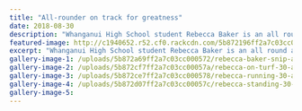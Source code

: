 ```yaml
---
title: "All-rounder on track for greatness"
date: 2018-08-30
description: "Whanganui High School student Rebecca Baker is an all round athlete with choices..."
featured-image: http://c1940652.r52.cf0.rackcdn.com/5b872196ff2a7c03cc000568/Rebecca-Baker320-chron-30-aug.gif
excerpt: "Whanganui High School student Rebecca Baker is an all round athlete with choices."
gallery-image-1: /uploads/5b872a69ff2a7c03cc000572/rebecca-baker-snip-article-30-aug.PNG
gallery-image-2: /uploads/5b872cf7ff2a7c03cc00057a/rebecca-on-turf-30-aug.PNG
gallery-image-3: /uploads/5b872ce7ff2a7c03cc000578/rebecca-running-30-aug.PNG
gallery-image-4: /uploads/5b872d07ff2a7c03cc00057c/rebecca-standing-30-aug.PNG
gallery-image-5: 
---
```


